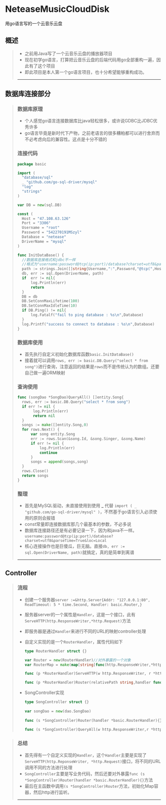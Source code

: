 # NeteaseMusicCloudDisk
用go语言写的一个云音乐云盘

## 概述

> * 之前用Java写了一个云音乐云盘的播放器项目
> * 现在初学go语言，打算把云音乐云盘的后端代码用go全部重构一遍，因此有了这个项目
> * 即此项目是本人第一个go语言项目，也十分希望能够重构成功。
>
> ***

## 数据库连接部分

> ### 数据库原理
>
> * 个人感觉go语言连接数据库比java轻松很多，或许说GDBC比JDBC优秀许多
> * go语言毕竟是新时代下产物，之前老语言的很多糟粕都可以进行舍弃而不必考虑向后的兼容性。这点是十分不错的
>
> ### 连接代码
>
> ```go
> package basic
> 
> import (
> 	"database/sql"
> 	_ "github.com/go-sql-driver/mysql"
> 	"log"
> 	"strings"
> )
> 
> var DB = new(sql.DB)
> 
> const (
> 	Host = "47.108.63.126"
> 	Port = "3306"
> 	Username = "root"
> 	Password = "542270191MSzyl"
> 	Database = "netease"
> 	DriverName = "mysql"
> )
> 
> func InitDataBase() {
> 	//数据库连接格式和jdbc不一样
> 	//格式为"username:password@tcp(ip:port)/database?charset=utf8&parseTime=True&loc=Local"
> 	path := strings.Join([]string{Username,":",Password,"@tcp(",Host,":",Port,")/",Database,"?charset=utf8&parseTime=True&loc=Local"},"")
> 	db, err := sql.Open(DriverName, path)
> 	if  err != nil{
> 		log.Println(err)
> 		return
> 	}
> 	DB = db
> 	DB.SetConnMaxLifetime(100)
> 	DB.SetConnMaxIdleTime(10)
> 	if DB.Ping() != nil{
> 		log.Fatalf("fail to ping database : %s\n",Database)
> 	}
> 	log.Printf("success to connect to database : %s\n",Database)
> }
> ```
>
> ### 数据库使用
>
> * 首先执行自定义初始化数据库函数`basic.InitDataBase()`
> * 接着就可以调用`rows, err := basic.DB.Query("select * from song")`进行查询，注意返回的结果是`rows`而不是传统认为的数组。还要自己做一遍ORM映射
>
> ### 查询使用
>
> ```go
> func (songDao *SongDao)QueryAll() []entity.Song{
> 	rows, err := basic.DB.Query("select * from song")
> 	if err != nil {
> 		 log.Println(err)
> 		 return nil
> 	}
> 	songs := make([]entity.Song,0)
> 	for rows.Next() {
> 		var song entity.Song
> 		err := rows.Scan(&song.Id, &song.Singer, &song.Name)
> 		if err != nil {
> 			log.Println(err)
> 			continue
> 		}
> 		songs = append(songs,song)
> 	}
> 	rows.Close()
> 	return songs
> }
> ```
>
> ### 整理
>
> * 首先是MySQL驱动，未直接使用到使用 **_** 代替 `import ( _ "github.com/go-sql-driver/mysql" )`，不然基于go语言引入必须使用的原则会报错
> * const常量即连接数据库那几个最基本的参数，不必多说
> * 数据库连接路径还是有必要记录一下，因为和java不一样。`username:password@tcp(ip:port)/database?charset=utf8&parseTime=True&loc=Local`
> * 核心连接操作也是巨傻瓜，巨无脑。直接`db, err := sql.Open(DriverName, path)`就搞定，真的是简单到离谱
>
> ***

## Controller

> ### 流程
>
> * 创建一个服务器`server :=&http.Server{Addr: "127.0.0.1:80", ReadTimeout: 5 * time.Second, Handler: basic.Router,}`
>
> * 服务器server的一个属性是`Handler`，这是一个接口，此有`ServeHTTP(http.ResponseWriter,*http.Request)`方法
>
> * 即服务器是通过`Handler`来进行不同的URL的映射controller处理
>
> * 自定义实现的是一个`RouterHandler`，属性代码如下
>
>   ```go
>   type RouterHandler struct {}
>   
>   var Router = new(RouterHandler)//对外暴露的一个对象
>   var RouterMap = make(map[string]func(http.ResponseWriter,*http.Request))//存储URL到处理controller方法的映射
>   
>   func (p *RouterHandler)ServeHTTP(w http.ResponseWriter, r *http.Request) {}//Handler接口必须实现的一个方法
>   
>   func (p *RouterHandler)Router(relativePath string,handler func(http.ResponseWriter,*http.Request)){}//向RouterMap中添加路径和处理的映射
>   ```
>
> * SongController实现
>
>   ```go
>   type SongController struct {}
>     
>   var songDao = new(dao.SongDao)
>     
>   func (s *SongController)Router(handler *basic.RouterHandler){}//用于向RouterHandler添加URL到方法的映射
>     
>   func (s *SongController)QueryAll(w http.ResponseWriter,r *http.Request){}//实际的
>   ```

> ### 总结
>
> * 首先得有一个自定义实现的`Handler`，这个`Handler`主要是实现了`ServeHTTP(http.ReponseWriter, *http.Request)`接口，将不同的URL调用不同的方法进行处理
> * `SongController`主要是写业务代码，然后还要对外暴露`func (s *SongController)Router(handler *basic.RouterHandler){}`方法
> * 最后在主函数中调用`(s *SongController)Router`方法，初始化Map容器，然后http进行监听。
>
> ***